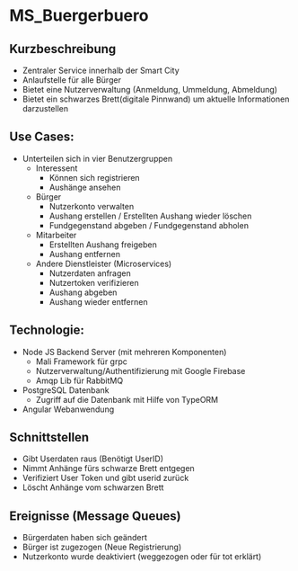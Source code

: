 # MS_Buergerbuero


## Kurzbeschreibung

- Zentraler Service innerhalb der Smart City
- Anlaufstelle für alle Bürger
- Bietet eine Nutzerverwaltung (Anmeldung, Ummeldung, Abmeldung)
- Bietet ein schwarzes Brett(digitale Pinnwand) um aktuelle Informationen darzustellen

## Use Cases:

- Unterteilen sich in vier Benutzergruppen
  - Interessent
    - Können sich registrieren
    - Aushänge ansehen
  - Bürger
    - Nutzerkonto verwalten
    - Aushang erstellen / Erstellten Aushang wieder löschen
    - Fundgegenstand abgeben / Fundgegenstand abholen
  - Mitarbeiter
    - Erstellten Aushang freigeben 
    - Aushang entfernen
  - Andere Dienstleister (Microservices)
    - Nutzerdaten anfragen
    - Nutzertoken verifizieren
    - Aushang abgeben
    - Aushang wieder entfernen
            
## Technologie:

- Node JS Backend Server (mit mehreren Komponenten)
  - Mali Framework für grpc
  - Nutzerverwaltung/Authentifizierung mit Google Firebase
  - Amqp Lib für RabbitMQ
- PostgreSQL Datenbank
  - Zugriff auf die Datenbank mit Hilfe von TypeORM
- Angular Webanwendung

## Schnittstellen

- Gibt Userdaten raus (Benötigt UserID)
- Nimmt Anhänge fürs schwarze Brett entgegen
- Verifiziert User Token und gibt userid zurück
- Löscht Anhänge vom schwarzen Brett

## Ereignisse (Message Queues)

- Bürgerdaten haben sich geändert
- Bürger ist zugezogen (Neue Registrierung)
- Nutzerkonto wurde deaktiviert (weggezogen oder für tot erklärt)
